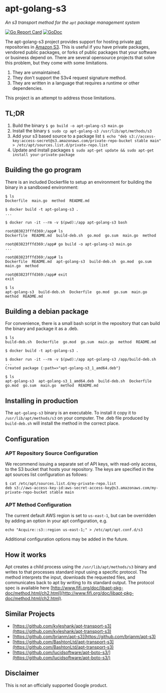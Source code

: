 # apt-golang-s3

_An s3 transport method for the `apt` package management system_

[![Go Report Card](https://goreportcard.com/badge/github.com/google/apt-golang-s3)](https://goreportcard.com/report/github.com/google/apt-golang-s3)
[![GoDoc](https://godoc.org/github.com/google/apt-golang-s3?status.svg)](https://godoc.org/github.com/google/apt-golang-s3)

The apt-golang-s3 project provides support for hosting private
[apt](https://en.wikipedia.org/wiki/APT_(Debian)) repositories in
[Amazon S3](https://aws.amazon.com/s3/). This is useful if you have private
packages, vendored public packages, or forks of public packages that your
software or business depend on. There are several opensource projects that
solve this problem, but they come with some limitations.

1. They are unmaintained.
1. They don't support the S3v4 request signature method.
1. They are written in a language that requires a runtime or other dependencies.

This project is an attempt to address those limitations.

## TL;DR
1. Build the binary `$ go build -o apt-golang-s3 main.go`
1. Install the binary `$ sudo cp apt-golang-s3 /usr/lib/apt/methods/s3`
1. Add your s3 based source to a package list `$ echo "deb s3://access-key:access-secret@s3.amazonaws.com/private-repo-bucket stable main" > /etc/apt/sources.list.d/private-repo.list`
1. Update and install packages `$ sudo apt-get update && sudo apt-get install your-private-package`

## Building the go program

There is an included Dockerfile to setup an environment for building the binary
in a sandboxed environment:

```
$ ls
Dockerfile  main.go  method  README.md

$ docker build -t apt-golang-s3 .
...

$ docker run -it --rm -v $(pwd):/app apt-golang-s3 bash

root@83823fffd369:/app# ls
Dockerfile  README.md  build-deb.sh  go.mod  go.sum  main.go  method

root@83823fffd369:/app# go build -o apt-golang-s3 main.go
...

root@83823fffd369:/app# ls
Dockerfile  README.md  apt-golang-s3  build-deb.sh  go.mod  go.sum  main.go  method

root@83823fffd369:/app# exit
exit

$ ls
apt-golang-s3  build-deb.sh  Dockerfile  go.mod  go.sum  main.go  method  README.md
```

## Building a debian package

For convenience, there is a small bash script in the repository that can build
the binary and package it as a .deb.

```
$ ls
build-deb.sh  Dockerfile  go.mod  go.sum  main.go  method  README.md

$ docker build -t apt-golang-s3 .

$ docker run -it --rm -v $(pwd):/app apt-golang-s3 /app/build-deb.sh
...
Created package {:path=>"apt-golang-s3_1_amd64.deb"}

$ ls
apt-golang-s3  apt-golang-s3_1_amd64.deb  build-deb.sh  Dockerfile  go.mod  go.sum  main.go  method  README.md
```

## Installing in production

The `apt-golang-s3` binary is an executable. To install it copy it to
`/usr/lib/apt/methods/s3` on your computer. The .deb file produced by
`build-deb.sh` will install the method in the correct place.


## Configuration
### APT Repository Source Configuration

We recommend issuing a separate set of API keys, with read-only access, to the
S3 bucket that hosts your repository. The keys are specified in the apt sources
list configuration as follows:

```
$ cat /etc/apt/sources.list.d/my-private-repo.list
deb s3://aws-access-key-id:aws-secret-access-key@s3.amazonaws.com/my-private-repo-bucket stable main
```

### APT Method Configuration

The current default AWS region is set to `us-east-1`, but can be overridden by
adding an option in your apt configuration, e.g.

```
echo "Acquire::s3::region us-east-1;" > /etc/apt/apt.conf.d/s3
```

Additional configuration options may be added in the future.

## How it works

Apt creates a child process using the `/usr/lib/apt/methods/s3` binary and
writes to that processes standard input using a specific protocol. The method
interprets the input, downloads the requested files, and communicates back to
apt by writing to its standard output. The protocol spec is available here
[http://www.fifi.org/doc/libapt-pkg-doc/method.html/ch2.html](http://www.fifi.org/doc/libapt-pkg-doc/method.html/ch2.html).

## Similar Projects
* [https://github.com/kyleshank/apt-transport-s3](https://github.com/kyleshank/apt-transport-s3)
* [https://github.com/brianm/apt-s3](https://github.com/brianm/apt-s3)
* [https://github.com/BashtonLtd/apt-transport-s3](https://github.com/BashtonLtd/apt-transport-s3)
* [https://github.com/lucidsoftware/apt-boto-s3/](https://github.com/lucidsoftware/apt-boto-s3/)

## Disclaimer
This is not an officially supported Google product.
